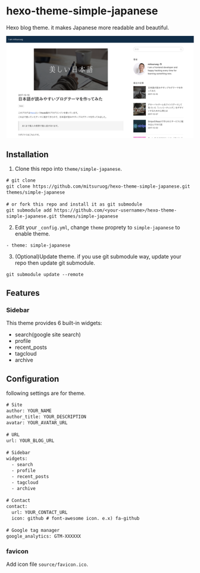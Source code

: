 # hexo-theme-simple-japanese
Hexo blog theme. it makes Japanese more readable and beautiful.

![example](images/image.png)

## Installation
1. Clone this repo into `theme/simple-japanese`.

```
# git clone
git clone https://github.com/mitsuruog/hexo-theme-simple-japanese.git themes/simple-japanese

# or fork this repo and install it as git submodule
git submodule add https://github.com/<your-username>/hexo-theme-simple-japanese.git themes/simple-japanese
```

2. Edit your `_config.yml`, change `theme` proprety to `simple-japanese` to enable theme.

```
- theme: simple-japanese
```

3. (Optional)Update theme.
if you use git submodule way, update your repo then update git submodule.

```
git submodule update --remote
```

## Features
### Sidebar
This theme provides 6 built-in widgets:
- search(google site search)
- profile
- recent_posts
- tagcloud
- archive

## Configuration
following settings are for theme.

```
# Site
author: YOUR_NAME
author_title: YOUR_DESCRIPTION
avatar: YOUR_AVATAR_URL

# URL
url: YOUR_BLOG_URL

# Sidebar
widgets:
  - search
  - profile
  - recent_posts
  - tagcloud
  - archive

# Contact
contact:
  url: YOUR_CONTACT_URL
  icon: github # font-awesome icon. e.x) fa-github

# Google tag manager
google_analytics: GTM-XXXXXX
```

### favicon
Add icon file `source/favicon.ico`.
